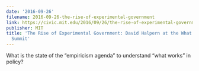 ```yaml
---
date: '2016-09-26'
filename: 2016-09-26-the-rise-of-experimental-government
link: https://civic.mit.edu/2016/09/26/the-rise-of-experimental-government-david-halpern-at-the-what-works-global-summit/
publisher: MIT
title: 'The Rise of Experimental Government: David Halpern at the What Works Global
  Summit'
---
```


What is the state of the &#8220;empiricism agenda&#8221; to understand &#8220;what works&#8221; in policy?